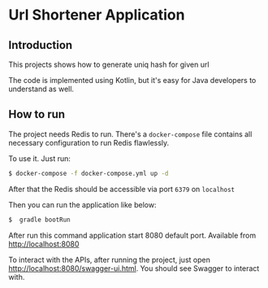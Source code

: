 # Url Shortener Application

## Introduction

This projects shows how to generate uniq hash for given url 

The code is implemented using Kotlin, but it's easy for Java developers to understand as well.


## How to run

The project needs Redis to run. There's a `docker-compose` file contains all necessary configuration to run Redis flawlessly.

To use it. Just run:

```bash
$ docker-compose -f docker-compose.yml up -d
``` 

After that the Redis should be accessible via port `6379` on `localhost`

Then you can run the application like below:

```bash
$  gradle bootRun
```

After run this command application start 8080 default port. Available from [http://localhost:8080]()

To interact with the APIs, after running the project, just open [http://localhost:8080/swagger-ui.html](http://localhost:8080/swagger-ui.html). You should see Swagger to interact with.